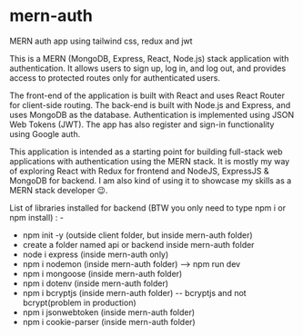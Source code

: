 # mern-auth
MERN auth app using tailwind css, redux and jwt

This is a MERN (MongoDB, Express, React, Node.js) stack application with authentication. It allows users to sign up, log in, and log out, and provides access to protected routes only for authenticated users.
      
The front-end of the application is built with React and uses React Router for client-side routing. The back-end is built with Node.js and Express, and uses MongoDB as the database. Authentication is implemented using JSON Web Tokens (JWT). The app has also register and sign-in functionality using Google auth.

This application is intended as a starting point for building full-stack web applications with authentication using the MERN stack. It is mostly my way of exploring React with Redux for frontend and NodeJS, ExpressJS & MongoDB for backend. I am also kind of using it to showcase my skills as a MERN stack developer 😉.
 
List of libraries installed for backend (BTW you only need to type npm i or npm install) : - 

- npm init -y (outside client folder, but inside mern-auth folder)
- create a folder named api or backend inside mern-auth folder
- node i express (inside mern-auth only)
- npm i nodemon (inside mern-auth folder) --> npm run dev
- npm i mongoose (inside mern-auth folder)
- npm i dotenv (inside mern-auth folder)
- npm i bcryptjs (inside mern-auth folder) -- bcryptjs and not bcrypt(problem in production)
- npm i jsonwebtoken (inside mern-auth folder)
- npm i cookie-parser (inside mern-auth folder)
